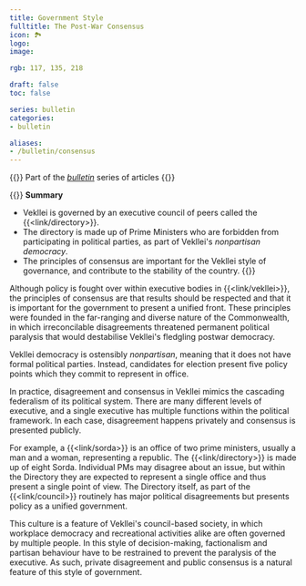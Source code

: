 ```yaml
---
title: Government Style
fulltitle: The Post-War Consensus
icon: 🏞️
logo:
image:

rgb: 117, 135, 218

draft: false
toc: false

series: bulletin
categories:
- bulletin

aliases:
- /bulletin/consensus
---
```

{{<note series>}}
 Part of the *[bulletin](/bulletin/)* series of articles
{{</note>}}

{{<note panel>}}
**Summary**

* Vekllei is governed by an executive council of peers called the {{<link/directory>}}.
* The directory is made up of Prime Ministers who are forbidden from participating in political parties, as part of Vekllei's *nonpartisan democracy*.
* The principles of consensus are important for the Vekllei style of governance, and contribute to the stability of the country.
{{</note>}}

Although policy is fought over within executive bodies in {{<link/vekllei>}}, the principles of consensus are that results should be respected and that it is important for the government to present a unified front. These principles were founded in the far-ranging and diverse nature of the Commonwealth, in which irreconcilable disagreements threatened permanent political paralysis that would destabilise Vekllei's fledgling postwar democracy.

Vekllei democracy is ostensibly *nonpartisan*, meaning that it does not have formal political parties. Instead, candidates for election present five policy points which they commit to represent in office.

In practice, disagreement and consensus in Vekllei mimics the cascading federalism of its political system. There are many different levels of executive, and a single executive has multiple functions within the political framework. In each case, disagreement happens privately and consensus is presented publicly.

For example, a {{<link/sorda>}} is an office of two prime ministers, usually a man and a woman, representing a republic. The {{<link/directory>}} is made up of eight Sorda. Individual PMs may disagree about an issue, but within the Directory they are expected to represent a single office and thus present a single point of view. The Directory itself, as part of the {{<link/council>}} routinely has major political disagreements but presents policy as a unified government.

This culture is a feature of Vekllei's council-based society, in which workplace democracy and recreational activities alike are often governed by multiple people. In this style of decision-making, factionalism and partisan behaviour have to be restrained to prevent the paralysis of the executive. As such, private disagreement and public consensus is a natural feature of this style of government.


